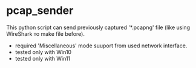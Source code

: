 # pcap_sender
This python script can send previously captured '*.pcapng' file (like using WireShark то make file before).

- required 'Miscellaneous' mode suuport from used network interface.
- tested only with Win10 <Passed> 
- tested only with Win11 <Passed>
